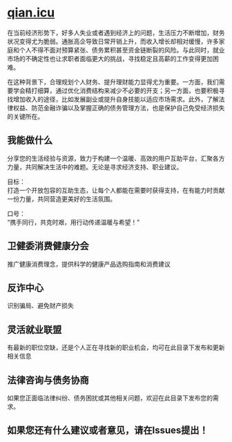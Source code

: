 # [qian.icu](http://qian.icu "抢救钱包，治疗穷病")
在当前经济形势下，好多人失业或者遇到经济上的问题，生活压力不断增加，财务状况变得尤为脆弱。通胀高企导致日常开销上升，而收入增长却相对缓慢，许多家庭和个人不得不面对预算紧张、债务累积甚至资金链断裂的风险。与此同时，就业市场的不确定性也让求职者面临更大的挑战，寻找稳定且高薪的工作变得更加困难。

在这种背景下，合理规划个人财务、提升理财能力显得尤为重要。一方面，我们需要学会精打细算，通过优化消费结构来减少不必要的开支；另一方面，也要积极寻找增加收入的途径，比如发展副业或提升自身技能以适应市场需求。此外，了解法律权益、防范金融诈骗以及掌握正确的债务管理方法，也是保护自己免受经济损失的关键所在。

## 我能做什么
分享您的生活经验与资源，致力于构建一个温暖、高效的用户互助平台，汇聚各方力量，共同解决生活中的难题。无论是寻求经济支持、职业建议。

目标：   
打造一个开放包容的互助生态，让每个人都能在需要时获得支持，在有能力时贡献一份力量，共同营造更美好的生活氛围。  

口号：   
“携手同行，共克时艰，用行动传递温暖与希望！”

## 卫健委消费健康分会
推广健康消费理念，提供科学的健康产品选购指南和消费建议

## 反诈中心
识别骗局、避免财产损失

## 灵活就业联盟
有最新的职位空缺，还是个人正在寻找新的职业机会，均可在此目录下发布和更新相关信息

## 法律咨询与债务协商
如果您正面临法律纠纷、债务困扰或其他相关问题，欢迎在此目录下发布您的需求。

## 如果您还有什么建议或者意见，请在Issues提出！
